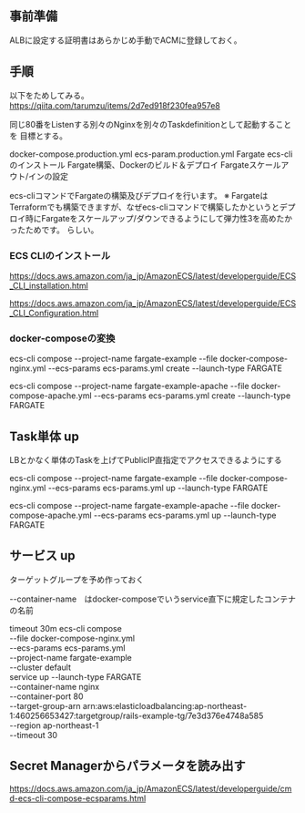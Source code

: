 
## 事前準備
ALBに設定する証明書はあらかじめ手動でACMに登録しておく。


## 手順
以下をためしてみる。
https://qiita.com/tarumzu/items/2d7ed918f230fea957e8


同じ80番をListenする別々のNginxを別々のTaskdefinitionとして起動することを
目標とする。

docker-compose.production.yml
ecs-param.production.yml
Fargate ecs-cliのインストール
Fargate構築、Dockerのビルド＆デプロイ
Fargateスケールアウト/インの設定


ecs-cliコマンドでFargateの構築及びデプロイを行います。
※ FargateはTerraformでも構築できますが、なぜecs-cliコマンドで構築したかというとデプロイ時にFargateをスケールアップ/ダウンできるようにして弾力性3を高めたかったためです。
らしい。




### ECS CLIのインストール
https://docs.aws.amazon.com/ja_jp/AmazonECS/latest/developerguide/ECS_CLI_installation.html

https://docs.aws.amazon.com/ja_jp/AmazonECS/latest/developerguide/ECS_CLI_Configuration.html


### docker-composeの変換

ecs-cli compose --project-name fargate-example --file docker-compose-nginx.yml --ecs-params ecs-params.yml create --launch-type FARGATE

ecs-cli compose --project-name fargate-example-apache --file docker-compose-apache.yml --ecs-params ecs-params.yml create --launch-type FARGATE


## Task単体 up
LBとかなく単体のTaskを上げてPublicIP直指定でアクセスできるようにする

ecs-cli compose --project-name fargate-example --file docker-compose-nginx.yml --ecs-params ecs-params.yml up --launch-type FARGATE

ecs-cli compose --project-name fargate-example-apache --file docker-compose-apache.yml --ecs-params ecs-params.yml up --launch-type FARGATE

## サービス up
ターゲットグループを予め作っておく

--container-name　はdocker-composeでいうservice直下に規定したコンテナの名前

timeout 30m ecs-cli compose \
  --file docker-compose-nginx.yml \
  --ecs-params ecs-params.yml \
  --project-name fargate-example \
  --cluster default \
 service up --launch-type FARGATE \
 --container-name nginx \
 --container-port 80 \
 --target-group-arn arn:aws:elasticloadbalancing:ap-northeast-1:460256653427:targetgroup/rails-example-tg/7e3d376e4748a585 \
 --region ap-northeast-1 \
 --timeout 30



## Secret Managerからパラメータを読み出す
 https://docs.aws.amazon.com/ja_jp/AmazonECS/latest/developerguide/cmd-ecs-cli-compose-ecsparams.html